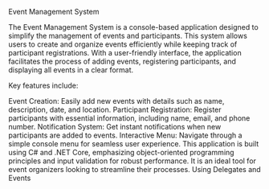Event Management System

The Event Management System is a console-based application designed to simplify the management of events and participants. This system allows users to create and organize events efficiently while keeping track of participant registrations. With a user-friendly interface, the application facilitates the process of adding events, registering participants, and displaying all events in a clear format.

Key features include:

Event Creation: Easily add new events with details such as name, description, date, and location.
Participant Registration: Register participants with essential information, including name, email, and phone number.
Notification System: Get instant notifications when new participants are added to events.
Interactive Menu: Navigate through a simple console menu for seamless user experience.
This application is built using C# and .NET Core, emphasizing object-oriented programming principles and input validation for robust performance. It is an ideal tool for event organizers looking to streamline their processes.
Using Delegates and Events
